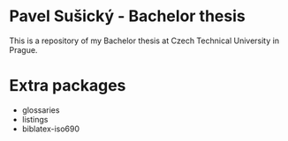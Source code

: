 # Pavel Sušický - Bachelor thesis

This is a repository of my Bachelor thesis at Czech Technical University in Prague.

# Extra packages

- glossaries
- listings
- biblatex-iso690
